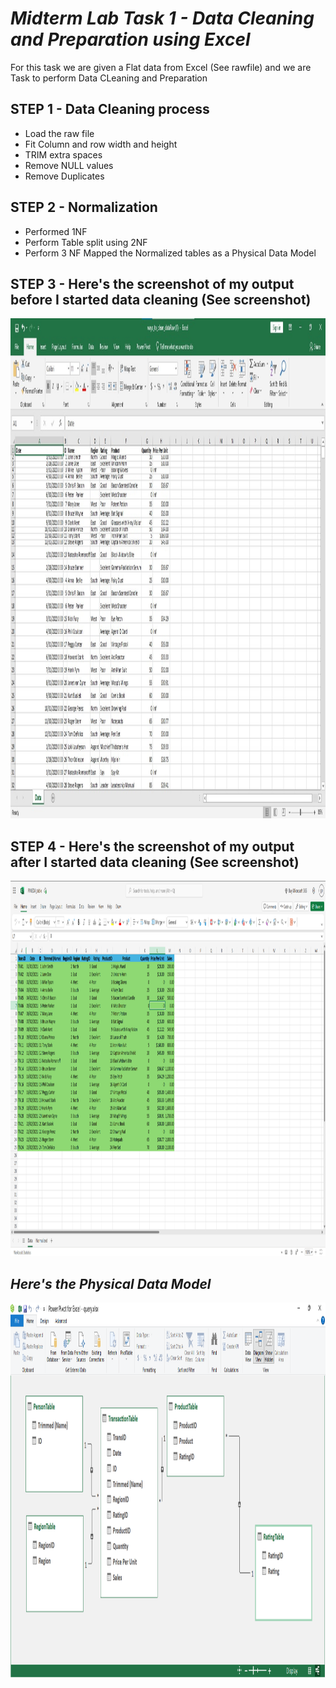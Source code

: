 # ***Midterm Lab Task 1 - Data Cleaning and Preparation using Excel***
For this task we are given a Flat data from Excel (See rawfile) and we are Task to perform Data CLeaning and Preparation
## **STEP 1 - Data Cleaning process**
- Load the raw file
- Fit Column and row width and height
- TRIM extra spaces
- Remove NULL values
- Remove Duplicates
## **STEP 2 - Normalization**
- Performed 1NF
- Perform Table split using 2NF
- Perform 3 NF
Mapped the Normalized tables as a Physical Data Model
## **STEP 3 - Here's the screenshot of my output before I started data cleaning (See screenshot)**
<img src="Images/raw.png" alt="Alt Text" width="700" height="800">

## **STEP 4 - Here's the screenshot of my output after I started data cleaning (See screenshot)**
<img src="Images/Table_PINEDA.png" alt="Alt Text" width="800" height="600">

## ***Here's the Physical Data Model***
<img src="Images/PINEDA_ERD.png" alt="Alt Text" width="800" height="600">
